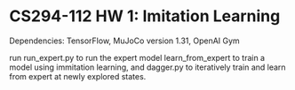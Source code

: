 # CS294-112 HW 1: Imitation Learning

Dependencies: TensorFlow, MuJoCo version 1.31, OpenAI Gym

run run_expert.py to run the expert model
learn_from_expert to train a model using immitation learning,
and dagger.py to iteratively train and learn from expert at newly explored states.
